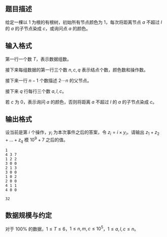 ## 题目描述

给定一棵以 $1$ 为根的有根树，初始所有节点颜色为 $1$，每次将距离节点 $a$ 不超过 $l$ 的 $a$ 的子节点染成 $c$，或询问点 $a$ 的颜色。

## 输入格式

第一行一个数 $T$，表示数据组数。

接下来每组数据的第一行三个数 $n,c,q$ 表示结点个数，颜色数和操作数。

接下来一行 $n-1$ 个数描述 $2\cdots n$ 的父节点。

接下来 $q$ 行每行三个数 $a,l,c$。

若 $c$ 为 $0$，表示询问 $a$ 的颜色，否则将距离 $a$ 不超过 $l$ 的 $a$ 的子节点染成 $c$。

## 输出格式

设当前是第 $i$ 个操作，$y_i$ 为本次事件之后的答案，令 $z_i=i\times y_i$，请输出 $z_1+z_2+...+z_q$ 模 $10^9+7$ 之后的值。

```input1
1
4 3 7
1 2 2
3 0 0
2 1 3
3 0 0
1 0 2
2 0 0
4 1 1
4 0 0
```

```output1
32
```

## 数据规模与约定

对于 $100\%$ 的数据，$1\leq T\leq 6$，$1\leq n,m,c\leq 10^5$，$1\leq a,l,c\leq n$。

